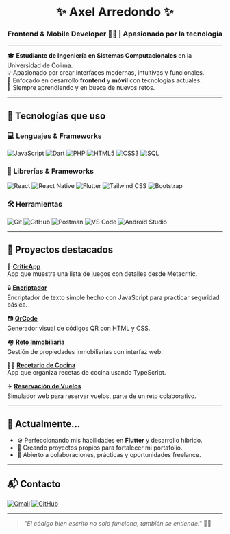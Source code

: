 <h1 align="center">✨ Axel Arredondo ✨</h1>
<h3 align="center">Frontend & Mobile Developer 👨‍💻 | Apasionado por la tecnología</h3>

---

🎓 **Estudiante de Ingeniería en Sistemas Computacionales** en la Universidad de Colima.  
💡 Apasionado por crear interfaces modernas, intuitivas y funcionales.  
🚀 Enfocado en desarrollo **frontend** y **móvil** con tecnologías actuales.  
🎯 Siempre aprendiendo y en busca de nuevos retos.

---

## 🚀 Tecnologías que uso

### 💻 Lenguajes & Frameworks

![JavaScript](https://img.shields.io/badge/-JavaScript-F7DF1E?style=flat-square&logo=javascript&logoColor=black)
![Dart](https://img.shields.io/badge/-Dart-0175C2?style=flat-square&logo=dart&logoColor=white)
![PHP](https://img.shields.io/badge/-PHP-777BB4?style=flat-square&logo=php&logoColor=white)
![HTML5](https://img.shields.io/badge/-HTML5-E34F26?style=flat-square&logo=html5&logoColor=white)
![CSS3](https://img.shields.io/badge/-CSS3-1572B6?style=flat-square&logo=css3)
![SQL](https://img.shields.io/badge/-SQL-4479A1?style=flat-square&logo=mysql&logoColor=white)

### 🧩 Librerías & Frameworks

![React](https://img.shields.io/badge/-React-20232A?style=flat-square&logo=react&logoColor=61DAFB)
![React Native](https://img.shields.io/badge/-React%20Native-20232A?style=flat-square&logo=react&logoColor=61DAFB)
![Flutter](https://img.shields.io/badge/-Flutter-02569B?style=flat-square&logo=flutter&logoColor=white)
![Tailwind CSS](https://img.shields.io/badge/-Tailwind-38B2AC?style=flat-square&logo=tailwind-css&logoColor=white)
![Bootstrap](https://img.shields.io/badge/-Bootstrap-7952B3?style=flat-square&logo=bootstrap&logoColor=white)

### 🛠 Herramientas

![Git](https://img.shields.io/badge/-Git-F05032?style=flat-square&logo=git&logoColor=white)
![GitHub](https://img.shields.io/badge/-GitHub-181717?style=flat-square&logo=github)
![Postman](https://img.shields.io/badge/-Postman-FF6C37?style=flat-square&logo=postman&logoColor=white)
![VS Code](https://img.shields.io/badge/-VS%20Code-007ACC?style=flat-square&logo=visual-studio-code&logoColor=white)
![Android Studio](https://img.shields.io/badge/-Android%20Studio-3DDC84?style=flat-square&logo=android-studio&logoColor=white)

---

## 🧪 Proyectos destacados

📱 [**CriticApp**](https://github.com/Axw3ll/CriticApp)  
App que muestra una lista de juegos con detalles desde Metacritic.

🔒 [**Encriptador**](https://github.com/Axw3ll/Encriptador)  
Encriptador de texto simple hecho con JavaScript para practicar seguridad básica.

📷 [**QrCode**](https://github.com/Axw3ll/QrCode)  
Generador visual de códigos QR con HTML y CSS.

🏘️ [**Reto Inmobiliaria**](https://github.com/BrightCoders-Institute/reto-inmobiliaria-Axw3ll)  
Gestión de propiedades inmobiliarias con interfaz web.

👨‍🍳 [**Recetario de Cocina**](https://github.com/BrightCoders-Institute/reto-recetario-de-cocina-team-a)  
App que organiza recetas de cocina usando TypeScript.

✈️ [**Reservación de Vuelos**](https://github.com/BrightCoders-Institute/reto-reservacion-de-vuelos-equipo-alfa-buena-maravilla-onda)  
Simulador web para reservar vuelos, parte de un reto colaborativo.

---

## 📌 Actualmente...

- ⚙️ Perfeccionando mis habilidades en **Flutter** y desarrollo híbrido.
- 📲 Creando proyectos propios para fortalecer mi portafolio.
- 📢 Abierto a colaboraciones, prácticas y oportunidades freelance.

---

## 📬 Contacto

[![Gmail](https://img.shields.io/badge/-Correo-EA4335?style=flat-square&logo=gmail&logoColor=white)](mailto:axelomar.a.v@gmail.com)
[![GitHub](https://img.shields.io/badge/-GitHub-000000?style=flat-square&logo=github&logoColor=white)](https://github.com/Axw3ll)

---

> _"El código bien escrito no solo funciona, también se entiende."_ 👨‍🎨
